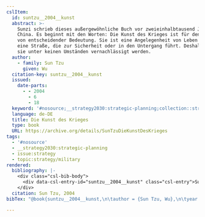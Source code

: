 ```yaml
---
cslItem:
  id: suntzu__2004__kunst
  abstract: >-
    Sunzi schrieb dieses außergewöhnliche Buch vor zweieinhalbtausend Jahren in
    China. Es beginnt mit den Worten: Die Kunst des Krieges ist für den Staat
    von entscheidender Bedeutung. Sie ist eine Angelegenheit von Leben und Tod,
    eine Straße, die zur Sicherheit oder in den Untergang führt. Deshalb darf
    sie unter keinen Umständen vernachlässigt werden.
  author:
    - family: Sun Tzu
      given: Wu
  citation-key: suntzu__2004__kunst
  issued:
    date-parts:
      - - 2004
        - 6
        - 18
  keyword: '#nosource;__strategy2030:strategic-planning;collection::strategy::military'
  language: de-DE
  title: Die Kunst des Krieges
  type: book
  URL: https://archive.org/details/SunTzuDieKunstDesKrieges
tags:
  - '#nosource'
  - __strategy2030:strategic-planning
  - issue:strategy
  - topic:strategy/military
rendered:
  bibliography: |-
    <div class="csl-bib-body">
      <div data-csl-entry-id="suntzu__2004__kunst" class="csl-entry">Sun Tzu, W. 2004 <i>Die Kunst des Krieges</i>. Available at: https://archive.org/details/SunTzuDieKunstDesKrieges.</div>
    </div>
  citation: Sun Tzu, 2004
bibTex: "@book{suntzu__2004__kunst,\n\tauthor = {Sun Tzu, Wu},\n\tyear = {2004},\n\tmonth = {jun 18},\n\ttitle = {Die {Kunst} des {Krieges}},\n\thowpublished = {https://archive.org/details/SunTzuDieKunstDesKrieges},\n}\n\n"

---
```

